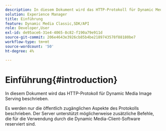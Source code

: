 ```yaml
---
description: In diesem Dokument wird das HTTP-Protokoll für Dynamic Media Image Serving beschrieben.
solution: Experience Manager
title: Einführung
feature: Dynamic Media Classic,SDK/API
role: Developer,User
exl-id: de95ace6-31e4-4065-8c82-f190a79e911d
source-git-commit: 206e4643e3926cb85b4be2189743578f88180be7
workflow-type: tm+mt
source-wordcount: '50'
ht-degree: 4%

---
```


# Einführung{#introduction}

In diesem Dokument wird das HTTP-Protokoll für Dynamic Media Image Serving beschrieben.

Es werden nur die öffentlich zugänglichen Aspekte des Protokolls beschrieben. Der Server unterstützt möglicherweise zusätzliche Befehle, die für die Verwendung durch die Dynamic Media-Client-Software reserviert sind.

